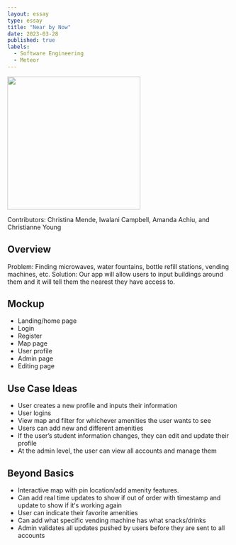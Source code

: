 ```yaml
---
layout: essay
type: essay
title: "Near by Now"
date: 2023-03-28
published: true
labels:
  - Software Engineering
  - Meteor
---
```


<img width="300px" class="rounded float-start pe-4" src="../img/waterfountain.jpg">

Contributors: Christina Mende, Iwalani Campbell, Amanda Achiu, and Christianne Young

## Overview
Problem: Finding microwaves, water fountains, bottle refill stations, vending machines, etc. 
Solution: Our app will allow users to input buildings around them and it will tell them the nearest they have access to. 

## Mockup
* Landing/home page
* Login 
* Register
* Map page
* User profile
* Admin page
* Editing page

## Use Case Ideas
* User creates a new profile and inputs their information
* User logins 
* View map and filter for whichever amenities the user wants to see
* Users can add new and different amenities 
* If the user’s student information changes, they can edit and update their profile
* At the admin level, the user can view all accounts and manage them

## Beyond Basics
* Interactive map with pin location/add amenity features.
* Can add real time updates to show if out of order with timestamp and update to show if itʻs working again
* User can indicate their favorite amenities
* Can add what specific vending machine has what snacks/drinks
* Admin validates all updates pushed by users before they are sent to all accounts

